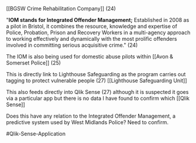 [[BGSW Crime Rehabilitation Company]] (24)

"**IOM stands for Integrated Offender Management;** Established in 2008 as a pilot in Bristol, it combines the resource, knowledge and expertise of Police, Probation, Prison and Recovery Workers in a multi-agency approach to working effectively and dynamically with the most prolific offenders involved in committing serious acquisitive crime." (24)

The IOM is also being used for domestic abuse pilots within [[Avon & Somerset Police]] (25)

This is directly link to Lighthouse Safeguarding as the program carries out tagging to protect vulnerable people (27)  [[Lighthouse Safeguarding Unit]]

This also feeds directly into Qlik Sense (27) although it is suspected it goes via a particular app but there is no data I have found to confirm which [[Qlik Sense]]

Does this have any relation to the Integrated Offender Management, a predictive system used by West Midlands Police?  Need to confirm.

#Qlik-Sense-Application